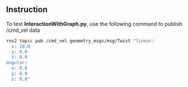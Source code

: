 ## Instruction
To test **InteractionWithGraph.py**, use the following command to publish /cmd_vel data
```bash
ros2 topic pub /cmd_vel geometry_msgs/msg/Twist "linear:
  x: 10.0
  y: 0.0
  z: 0.0
angular:
  x: 0.0
  y: 0.0
  z: 0.0"
```